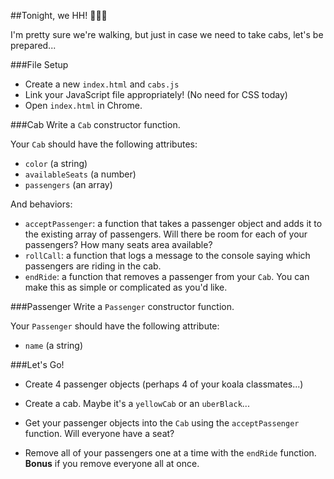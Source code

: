 ##Tonight, we HH! :beer::beer::beer:

I'm pretty sure we're walking, but just in case we need to take cabs, let's be prepared...

###File Setup
- Create a new `index.html` and `cabs.js`
- Link your JavaScript file appropriately! (No need for CSS today)
- Open `index.html` in Chrome.

###Cab
Write a `Cab` constructor function.

Your `Cab` should have the following attributes:
- `color` (a string)
- `availableSeats` (a number)
- `passengers` (an array)

And behaviors:
- `acceptPassenger`: a function that takes a passenger object and adds it to the existing array of passengers. Will there be room for each of your passengers? How many seats area available?
- `rollCall`: a function that logs a message to the console saying which passengers are riding in the cab.
- `endRide`: a function that removes a passenger from your `Cab`. You can make this as simple or complicated as you'd like.

###Passenger
Write a `Passenger` constructor function.

Your `Passenger` should have the following attribute:
- `name` (a string)

###Let's Go!

- Create 4 passenger objects (perhaps 4 of your koala classmates...)

- Create a cab. Maybe it's a `yellowCab` or an `uberBlack`...

- Get your passenger objects into the `Cab` using the `acceptPassenger` function. Will everyone have a seat?

- Remove all of your passengers one at a time with the `endRide` function.  **Bonus** if you remove everyone all at once.
